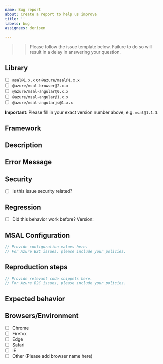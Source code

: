 ```yaml
---
name: Bug report
about: Create a report to help us improve
title: ''
labels: bug
assignees: derisen

---
```


>> Please follow the issue template below. Failure to do so will result in a delay in answering your question.

## Library
- [ ] `msal@1.x.x` or `@azure/msal@1.x.x`
- [ ] `@azure/msal-browser@2.x.x`
- [ ] `@azure/msal-angular@0.x.x`
- [ ] `@azure/msal-angular@1.x.x`
- [ ] `@azure/msal-angularjs@1.x.x`

**Important**: Please fill in your exact version number above, e.g. `msal@1.1.3`.

## Framework

## Description

## Error Message

## Security
- [ ] Is this issue security related?

## Regression
- [ ] Did this behavior work before? 
Version:

## MSAL Configuration

```js
// Provide configuration values here.
// For Azure B2C issues, please include your policies.
```

## Reproduction steps
```js
// Provide relevant code snippets here.
// For Azure B2C issues, please include your policies.
```

## Expected behavior

## Browsers/Environment
- [ ] Chrome
- [ ] Firefox
- [ ] Edge
- [ ] Safari
- [ ] IE
- [ ] Other (Please add browser name here)
